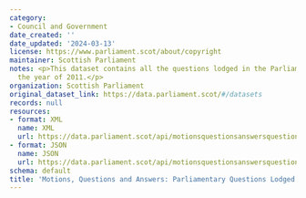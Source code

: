 ```yaml
---
category:
- Council and Government
date_created: ''
date_updated: '2024-03-13'
license: https://www.parliament.scot/about/copyright
maintainer: Scottish Parliament
notes: <p>This dataset contains all the questions lodged in the Parliament during
  the year of 2011.</p>
organization: Scottish Parliament
original_dataset_link: https://data.parliament.scot/#/datasets
records: null
resources:
- format: XML
  name: XML
  url: https://data.parliament.scot/api/motionsquestionsanswersquestions?year=2011
- format: JSON
  name: JSON
  url: https://data.parliament.scot/api/motionsquestionsanswersquestions?year=2011
schema: default
title: 'Motions, Questions and Answers: Parliamentary Questions Lodged (2011)'
---
```

